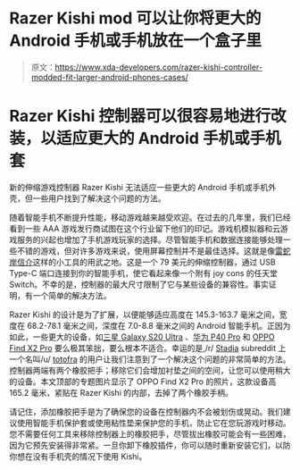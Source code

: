 # Razer Kishi mod 可以让你将更大的 Android 手机或手机放在一个盒子里

> 原文：<https://www.xda-developers.com/razer-kishi-controller-modded-fit-larger-android-phones-cases/>

# Razer Kishi 控制器可以很容易地进行改装，以适应更大的 Android 手机或手机套

新的伸缩游戏控制器 Razer Kishi 无法适应一些更大的 Android 手机或手机外壳，但一些用户找到了解决这个问题的方法。

随着智能手机不断提升性能，移动游戏越来越受欢迎。在过去的几年里，我们已经看到一些 AAA 游戏发行商试图在这个行业留下他们的印记。游戏机模拟器和云游戏服务的兴起也增加了手机游戏玩家的选择。尽管智能手机和数据连接能够处理一些不错的游戏，但对许多游戏来说，使用屏幕控制并不是最佳选择。这就是像[雷蛇岸信介](https://www.xda-developers.com/razer-kishi-review-google-stadia-nvidia-geforce-now-steam-link-emulators/)这样的小工具的用武之地。这是一个 79 美元的伸缩控制器，通过 USB Type-C 端口连接到你的智能手机，使它看起来像一个附有 joy cons 的任天堂 Switch。不幸的是，控制器的最大尺寸限制了它与某些设备的兼容性。事实证明，有一个简单的解决方法。

Razer Kishi 的设计是为了扩展，以便能够适应高度在 145.3-163.7 毫米之间，宽度在 68.2-78.1 毫米之间，深度在 7.0-8.8 毫米之间的 Android 智能手机。正因为如此，一些更大的设备，如[三星 Galaxy S20 Ultra](https://forum.xda-developers.com/galaxy-s20) 、[华为 P40 Pro](https://forum.xda-developers.com/huawei-p40-pro) 和 [OPPO Find X2 Pro](https://forum.xda-developers.com/find-x2-pro) 要么极其笨拙，要么根本不适合。幸运的是,/r/ [Stadia](https://www.reddit.com/r/Stadia/comments/hbe18i/razer_kishi_you_can_use_with_any_case/) subreddit 上一个名叫/u/ [totofra](https://www.reddit.com/user/totofra/) 的用户让我们注意到了一个解决这个问题的非常简单的方法。控制器两端有两个橡胶把手；移除它们会增加衬垫之间的空间，让您可以使用稍大的设备。本文顶部的专题图片显示了 OPPO Find X2 Pro 的照片，这款设备高 165.2 毫米，紧贴在 Razer Kishi 的内部，去掉了两个橡胶手柄。

请记住，添加橡胶把手是为了确保您的设备在控制器内不会被划伤或晃动。我们建议使用智能手机保护套或使用粘性垫来保护您的手机，防止它在您玩游戏时移动。您不需要任何工具来移除控制器上的橡胶把手，尽管拔出橡胶可能会有一些困难，因为它预先安装得非常紧。一旦你卸下橡胶插件，你可以随时重新安装它们，以防你想在没有手机壳的情况下使用 Kishi。